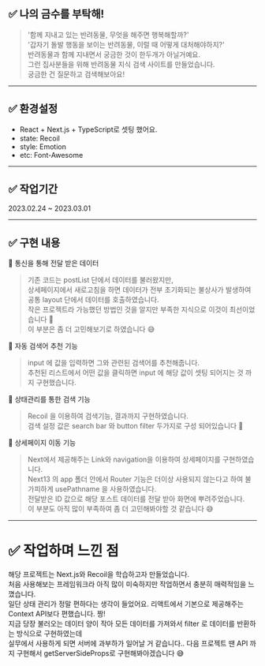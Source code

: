 ## ✅ 나의 금수를 부탁해!
> '함께 지내고 있는 반려동물, 무엇을 해주면 행복해할까?'  
'갑자기 돌발 행동을 보이는 반려동물, 이럴 때 어떻게 대처해야하지?'  
반려동물과 함께 지내면서 궁금한 것이 한두개가 아닐거예요.  
그런 집사분들을 위해 반려동물 지식 검색 사이트를 만들었습니다.  
궁금한 건 질문하고 검색해보아요!  

---

## ✅ 환경설정

* React + Next.js + TypeScript로 셋팅 했어요.  
* state: Recoil  
* style: Emotion  
* etc: Font-Awesome 

---

## ✅ 작업기간

2023.02.24 ~ 2023.03.01

---

## ✅ 구현 내용

🧡 통신을 통해 전달 받은 데이터  
> 기존 코드는 postList 단에서 데이터를 불러왔지만,  
상세페이지에서 새로고침을 하면 데이터가 전부 초기화되는 불상사가 발생하여 공통 layout 단에서 데이터를 호출하였습니다.  
작은 프로젝트라 가능했던 방법인 것을 알지만 부족한 지식으로 이것이 최선이었습니다 🥲  
이 부분은 좀 더 고민해보기로 하였습니다 😅

🧡 자동 검색어 추천 기능
> input 에 값을 입력하면 그와 관련된 검색어를 추천해줍니다.  
추천된 리스트에서 어떤 값을 클릭하면 input 에 해당 값이 셋팅 되어지는 것 까지 구현했습니다.  

🧡 상태관리를 통한 검색 기능
> Recoil 을 이용하여 검색기능, 결과까지 구현하였습니다.  
검색 설정 값은 search bar 와 button filter 두가지로 구성 되어있습니다 🙂  

🧡 상세페이지 이동 기능
> Next에서 제공해주는 Link와 navigation을 이용하여 상세페이지를 구현하였습니다.  
Next13 의 app 폴더 안에서 Router 기능은 더이상 사용되지 않는다고 하여 불가피하게 usePathname 을 사용하였습니다.  
전달받은 ID 값으로 해당 포스트 데이터를 전달 받아 화면에 뿌려주었습니다.  
이 부분도 아직 많이 부족하여 좀 더 고민해봐야할 것 같습니다 😅

---

# ✅ 작업하며 느낀 점

해당 프로젝트는 Next.js와 Recoil을 학습하고자 만들었습니다.  
처음 사용해보는 프레임워크라 아직 많이 미숙하지만 작업하면서 충분히 매력적임을 느꼈습니다.  
일단 상태 관리가 정말 편하다는 생각이 들었어요. 리액트에서 기본으로 제공해주는 Context API보다 편했습니다. 짱!  
지금 당장 불러오는 데이터 양이 작아 모든 데이터를 가져와서 filter 로 데이터를 반환하는 방식으로 구현하였는데  
실무에서 사용하게 되면 서버에 과부하가 일어날 거 같습니다..
다음 프로젝트 땐 API 까지 구현해서 getServerSideProps로 구현해봐야겠습니다 😅